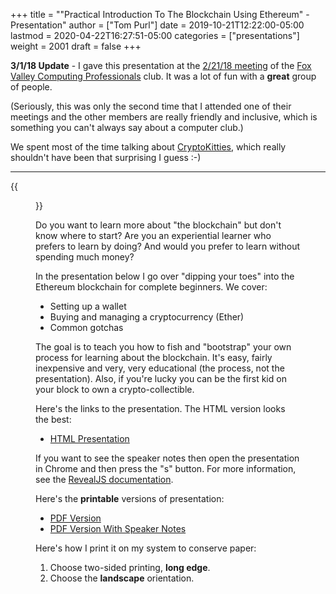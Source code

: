 +++
title = "\"Practical Introduction To The Blockchain Using Ethereum\" - Presentation"
author = ["Tom Purl"]
date = 2019-10-21T12:22:00-05:00
lastmod = 2020-04-22T16:27:51-05:00
categories = ["presentations"]
weight = 2001
draft = false
+++

**3/1/18 Update** - I gave this presentation at the [2/21/18 meeting](https://www.meetup.com/foxvalleycp/events/246749490/) of the [Fox
Valley Computing Professionals](https://www.meetup.com/foxvalleycp) club. It was a lot of fun with a **great** group
of people.

(Seriously, this was only the second time that I attended one of their meetings
and the other members are really friendly and inclusive, which is something you
can't always say about a computer club.)

We spent most of the time talking about [CryptoKitties](https://www.cryptokitties.co/), which really shouldn't have
been that surprising I guess :-)

---

{{<figure src="https://static.tompurl.com/images/waldo-with-ethereum.png">}}

Do you want to learn more about "the blockchain" but don't know where to start?
Are you an experiential learner who prefers to learn by doing? And would you
prefer to learn without spending much money?

In the presentation below I go over "dipping your toes" into the Ethereum
blockchain for complete beginners. We cover:

-   Setting up a wallet
-   Buying and managing a cryptocurrency (Ether)
-   Common gotchas

The goal is to teach you how to fish and "bootstrap" your own process for learning
about the blockchain. It's easy, fairly inexpensive and very, very educational
(the process, not the presentation). Also, if you're lucky you can be the first
kid on your block to own a crypto-collectible.

Here's the links to the presentation. The HTML version looks the best:

-   [HTML Presentation](http://static.tompurl.com/blockchain-first-steps/)

If you want to see the speaker notes then open the presentation in Chrome and then
press the "s" button. For more information, see the [RevealJS documentation](https://github.com/hakimel/reveal.js/#pdf-export).

Here's the **printable** versions of presentation:

-   [PDF Version](http://static.tompurl.com/blockchain-first-steps/slides.pdf)
-   [PDF Version With Speaker Notes](http://static.tompurl.com/blockchain-first-steps/slides-with-speaker-notes.pdf)

Here's how I print it on my system to conserve paper:

1.  Choose two-sided printing, **long edge**.
2.  Choose the **landscape** orientation.
